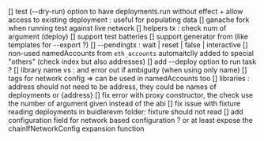 [] test (--dry-run) option to have deployments.run without effect + allow access to existing deployment : useful for populating data
[] ganache fork when running test against live network
[] helpers tx : check num of argument (deploy)
[] support test batteries
[] support generator from (like templates for --export ?)
[] --pendingtx : wait | reset | false | interactive
[] non-used namedAccounts from `eth_accounts` automaitclly added to special "others" (check index but also addresses)
[] add --deploy option to run task ?
[] library name vs <path>:<name> and error out if ambiguity (when using only name)
[] tags for network config => can be used in namedAccounts too
[] libraries : address should not need to be address, they could be names of deployments or {address}
[] fix error with proxy constructor, the check use the number of argument given instead of the abi
[] fix issue with fixture reading deployments in buidlerevm folder: fixture should not read
[] add configuration field for network based configuration ? or at least expose the chainIfNetworkConfig expansion function
